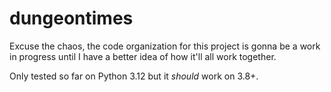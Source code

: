 # dungeontimes

Excuse the chaos, the code organization for this project is gonna be a work in progress until I have a better idea of how it'll all work together.

Only tested so far on Python 3.12 but it *should* work on 3.8+.